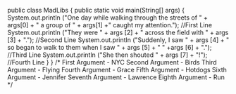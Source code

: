 public class MadLibs {
    public static void main(String[] args) {
       System.out.println ("One day while walking through the streets of " + args[0] + " a group of " + args[1] +" caught my attention."); //First Line
       System.out.println ("They were "  + args [2] + " across the field with " + args [3] + "."); //Second Line
       System.out.println ("Suddenly, I saw " + args [4] + " so began to walk to them when I saw " + args [5] + " " +args [6] + "."); //Third Line
       System.out.println ("She then shouted " + args [7] + "!"); //Fourth Line
    }
} 
/*
First Argument - NYC
Second Argument - Birds
Third Argument - Flying
Fourth Argument - Grace 
Fifth Argument - Hotdogs
Sixth Argument - Jennifer
Seventh Argument - Lawrence
Eighth Argument - Run
 */
